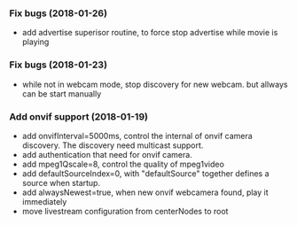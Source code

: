 ### Fix bugs (2018-01-26)
* add advertise superisor routine, to force stop advertise while movie is playing

### Fix bugs (2018-01-23)
* while not in webcam mode, stop discovery for new webcam. but allways can be start manually

### Add onvif support (2018-01-19)
* add onvifInterval=5000ms, control the internal of onvif camera discovery. The discovery need multicast support.
* add authentication that need for onvif camera.
* add mpeg1Qscale=8, control the quality of mpeg1video
* add defaultSourceIndex=0, with "defaultSource" together defines a source when startup.
* add alwaysNewest=true, when new onvif webcamera found, play it immediately
* move livestream configuration from centerNodes to root
